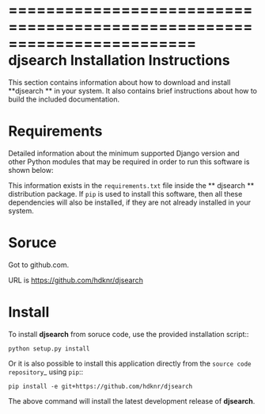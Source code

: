 ========================================================================
**djsearch** Installation Instructions
========================================================================

This section contains information about
how to download and install **djsearch ** in your system.
It also contains brief instructions about how
to build the included documentation.

Requirements
============

Detailed information about the minimum supported Django version and
other Python modules that may be required in order to run this software is shown below:

This information exists in the ``requirements.txt`` file
inside the ** djsearch ** distribution package.
If ``pip`` is used to install this software,
then all these dependencies will also be installed,
if they are not already installed in your system.


Soruce
========

Got to github.com.

URL is https://github.com/hdknr/djsearch


Install
=======

To install **djsearch** from soruce code, use the provided installation script::

    python setup.py install


Or it is also possible to install this application directly from
the `source code repository`_ using ``pip``::

    pip install -e git+https://github.com/hdknr/djsearch

The above command will install the latest development release of **djsearch**.
